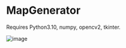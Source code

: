 # MapGenerator

Requires Python3.10, numpy, opencv2, tkinter.

![image](https://user-images.githubusercontent.com/90265591/213894860-e63adedc-d3e9-4b5b-bb34-3428741c8129.png)
